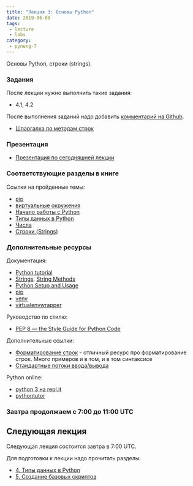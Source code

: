 ```yaml
---
title: "Лекция 3: Основы Python"
date: 2019-06-08
tags:
 - lecture
 - labs
category:
 - pyneng-7
---
```


Основы Python, строки (strings).

### Задания

После лекции нужно выполнить такие задания:

* 4.1, 4.2

После выполнения заданий надо добавить [комментарий на Github](https://pyneng.github.io/docs/task-check/).

* [Шпаргалка по методам строк](https://github.com/pyneng/pyneng-online-jan-apr-2019/blob/master/cheatsheets/string%20methods.pdf)

### Презентация

* [Презентация по сегодняшней лекции](https://gitpitch.com/natenka/pyneng-slides/py3-data-structures)


### Соответствующие разделы в книге

Ссылки на пройденные темы:

* [pip](https://natenka.gitbook.io/pyneng/i.-osnovy-python/1.-podgotovka-k-rabote/sistema-upravleniya-paketami-pip)
* [виртуальные окружения](https://natenka.gitbook.io/pyneng/i.-osnovy-python/1.-podgotovka-k-rabote/virtualnye-okruzheniya)
* [Начало работы с Python](https://natenka.gitbook.io/pyneng/i.-osnovy-python/3.-nachalo-raboty-s-python)
* [Типы данных в Python](https://natenka.gitbook.io/pyneng/i.-osnovy-python/4.-tipy-dannykh-v-python)
* [Числа](https://natenka.gitbook.io/pyneng/i.-osnovy-python/4.-tipy-dannykh-v-python/chisla)
* [Строки (Strings)](https://natenka.gitbook.io/pyneng/i.-osnovy-python/4.-tipy-dannykh-v-python/stroki-strings)

### Дополнительные ресурсы

Документация:

* [Python tutorial](https://docs.python.org/3/tutorial/index.html)
* [Strings](https://docs.python.org/3/library/stdtypes.html#text-sequence-type-str). [String Methods](https://docs.python.org/3/library/stdtypes.html#string-methods)
* [Python Setup and Usage](https://docs.python.org/3/using/index.html)
* [pip](https://pip.pypa.io/en/stable/)
* [venv](https://docs.python.org/3/library/venv.html)
* [virtualenvwrapper](http://virtualenvwrapper.readthedocs.io/en/latest/index.html)

Руководство по стилю:

* [PEP 8 — the Style Guide for Python Code](http://pep8.org/)

Дополнительные ссылки:

* [Форматирование строк](https://pyformat.info/) - отличный ресурс про форматирование строк. Много примеров и в том, и в том синтаксисе
* [Стандартные потоки ввода/вывода](http://xgu.ru/wiki/stdin)


Python online:

* [python 3 на repl.it](https://repl.it/languages/python3)
* [pythontutor](http://pythontutor.com/visualize.html#)

### Завтра продолжаем с 7:00 до 11:00 UTC


## Следующая лекция

Следующая лекция состоится завтра в 7:00 UTC.

Для подготовки к лекции надо прочитать разделы:

* [4. Типы данных в Python](https://pyneng.readthedocs.io/ru/latest/book/04_data_structures/index.html)
* [5. Создание базовых скриптов](https://pyneng.readthedocs.io/ru/latest/book/05_basic_scripts/index.html)

